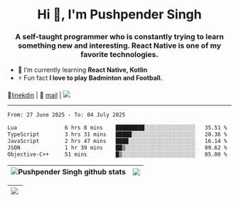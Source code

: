 <h1 align="center">Hi 👋, I'm Pushpender Singh</h1>
<h3 align="center">A self-taught programmer who is constantly trying to learn something new and interesting. React Native is one of my favorite technologies.</h3>

- 🌱 I’m currently learning **React Native, Kotlin**
- ⚡ Fun fact **I love to play Badminton and Football.**

👔[linekdin](https://www.linkedin.com/in/pushpender-singh-240061202/) | 📧 [mail](mailto:pushpendersingh694@gmail.com) | 
<a href="https://github.com/pushpender-singh-ap/pushpender-singh-ap">
    <img src="https://komarev.com/ghpvc/?username=pushpender-singh-ap&style=for-the-badge">
</a>


---

<!--START_SECTION:waka-->

```txt
From: 27 June 2025 - To: 04 July 2025

Lua               6 hrs 8 mins    █████████░░░░░░░░░░░░░░░░   35.51 %
TypeScript        3 hrs 31 mins   █████░░░░░░░░░░░░░░░░░░░░   20.36 %
JavaScript        2 hrs 47 mins   ████░░░░░░░░░░░░░░░░░░░░░   16.14 %
JSON              1 hr 39 mins    ██▒░░░░░░░░░░░░░░░░░░░░░░   09.62 %
Objective-C++     51 mins         █▒░░░░░░░░░░░░░░░░░░░░░░░   05.00 %
```

<!--END_SECTION:waka-->


| <a><img align="center" src="https://github-readme-stats-iota-ecru-15.vercel.app/api?username=pushpender-singh-ap&show_icons=true&include_all_commits=true&theme=buefy&hide_border=true" alt="Pushpender Singh github stats" /></a> | <a><img align="center" src="https://github-readme-stats-iota-ecru-15.vercel.app/api/top-langs/?username=pushpender-singh-ap&layout=compact&theme=buefy&hide_border=true" /></a> |
| ------------- | ------------- |

| <a> <img align="left" src="https://github-readme-streak-stats.herokuapp.com/?user=pushpender-singh-ap" /></br> </a> |
| ------------- |
